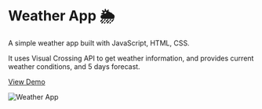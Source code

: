 # Weather App 🌦️

A simple weather app built with JavaScript, HTML, CSS. 

It uses Visual Crossing API to get weather information, and provides current weather conditions, and 5 days forecast. 

[View Demo](https://stjepan1999.github.io/weather-app/)



![Weather App](https://i.imgur.com/wb7QJED.jpg)


